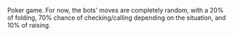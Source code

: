 Poker game. For now, the bots' moves are completely random, with a 20% of folding, 70% chance of checking/calling depending on the situation, and 10% of raising. 
